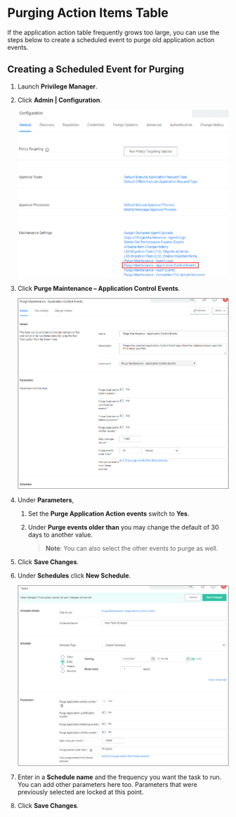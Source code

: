 [title]: # (Purging Action Items Table)
[tags]: # (maintenance)
[priority]: # (2)
# Purging Action Items Table

If the application action table frequently grows too large, you can use the steps below to create a scheduled event to purge old application action events.

## Creating a Scheduled Event for Purging

1. Launch __Privilege Manager__.
1. Click __Admin |  Configuration__.

   ![purge action](images/actions/d95d4990e288d347ec620055fc64d30b.png "Select Maintenance option")
1. Click __Purge Maintenance – Application Control Events__.

   ![config](images/actions/purge-maintenance.png "Purge Maintenance - Application Control Events page")
1. Under __Parameters__,
   1. Set the __Purge Application Action events__ switch to __Yes__.
   1. Under __Purge events older than__ you may change the default of 30 days to another value.

      >**Note**: You can also select the other events to purge as well.
1. Click __Save Changes__.
1. Under __Schedules__ click __New Schedule__.

    ![new schedule](images/actions/1ffb7168b103b6750c1e604c4e32867d.png "Setting up a new schedule")
1. Enter in a __Schedule name__ and the frequency you want the task to run. You can add other parameters here too. Parameters that were previously selected are locked at this point.
1. Click __Save Changes__.
